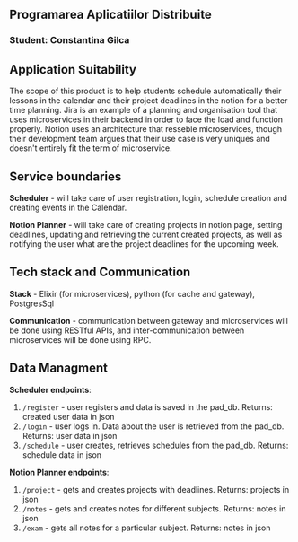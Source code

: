 ## Programarea Aplicatiilor Distribuite
### Student: Constantina Gilca

## Application Suitability
The scope of this product is to help students schedule automatically their lessons in the calendar and their project deadlines in the notion for a better time planning.
Jira is an example of a planning and organisation tool that uses microservices in their backend in order to face the load and function properly.
Notion uses an architecture that resseble microservices, though their development team argues that their use case is very uniques and doesn't entirely fit the term of microservice.

## Service boundaries

**Scheduler** - will take care of user registration, login, schedule creation and creating events in the Calendar.

**Notion Planner** - will take care of creating projects in notion page, setting deadlines, updating and retrieving the current created projects, as well as notifying the user what are the project deadlines for the upcoming week.

## Tech stack and Communication

**Stack** - Elixir (for microservices), python (for cache and gateway), PostgresSql

**Communication** - communication between gateway and microservices will be done using RESTful APIs, and inter-communication between microservices will be done using RPC.

## Data Managment

**Scheduler endpoints**:
1. ```/register``` - user registers and data is saved in the pad_db. Returns: created user data in json
2. ```/login``` - user logs in. Data about the user is retrieved from the pad_db. Returns: user data in json
3. ```/schedule``` - user creates, retrieves schedules from the pad_db. Returns: schedule data in json

**Notion Planner endpoints**:
1. ```/project``` - gets and creates projects with deadlines. Returns: projects in json      
2. ```/notes``` - gets and creates notes for different subjects. Returns: notes in json       
3. ```/exam``` - gets all notes for a particular subject. Returns: notes in json    
